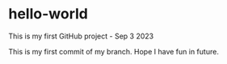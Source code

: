 # hello-world
This is my first GitHub project - Sep 3 2023

This is my first commit of my branch. Hope I have fun in future.
